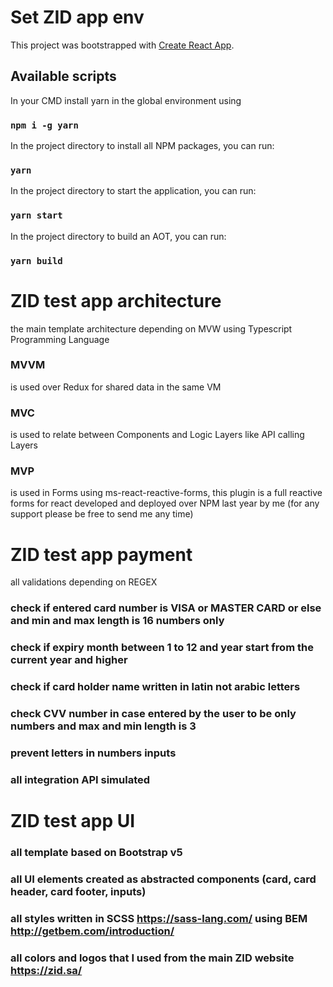 # Set ZID app env

This project was bootstrapped with [Create React App](https://github.com/facebook/create-react-app).

## Available scripts

In your CMD install yarn in the global environment using
### `npm i -g yarn`

In the project directory to install all NPM packages, you can run:
### `yarn`

In the project directory to start the application, you can run:
### `yarn start`

In the project directory to build an AOT, you can run:
### `yarn build`


# ZID test app architecture

the main template architecture depending on MVW using Typescript Programming Language
### MVVM
is used over Redux for shared data in the same VM
### MVC
is used to relate between Components and Logic Layers like API calling Layers
### MVP
is used in Forms using ms-react-reactive-forms, this plugin is a full reactive forms for react developed and deployed over NPM last year by me (for any support please be free to send me any time)


# ZID test app payment

all validations depending on REGEX
### check if entered card number is VISA or MASTER CARD or else and min and max length is 16 numbers only
### check if expiry month between 1 to 12 and year start from the current year and higher
### check if card holder name written in latin not arabic letters
### check CVV number in case entered by the user to be only numbers and max and min length is 3
### prevent letters in numbers inputs
### all integration API simulated

# ZID test app UI

### all template based on Bootstrap v5
### all UI elements created as abstracted components (card, card header, card footer, inputs)
### all styles written in SCSS https://sass-lang.com/ using BEM http://getbem.com/introduction/ 
### all colors and logos that I used from the main ZID website https://zid.sa/